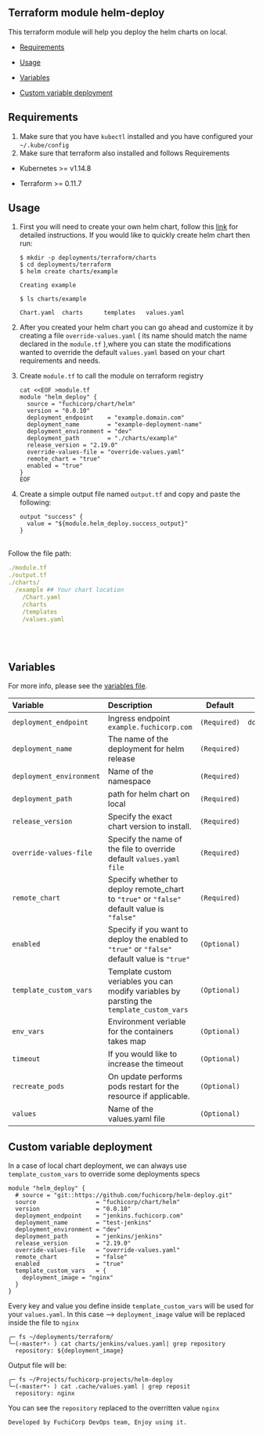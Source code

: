 ## Terraform module helm-deploy

This terraform module will help you deploy the helm charts on local.

- [Requirements](#Requirements)

- [Usage](#usage)

- [Variables](#variables)

- [Custom variable deployment](#custom-variable-deployment)

## Requirements
1. Make sure that you have `kubectl` installed and you have configured your `~/.kube/config` 
2. Make sure that terraform also installed and follows Requirements

  * Kubernetes  >=  v1.14.8

  * Terraform >= 0.11.7


## Usage

1. First you will need to create your own helm chart, follow this [link](https://docs.bitnami.com/kubernetes/how-to/create-your-first-helm-chart/) for detailed instructions. If you would like to quickly create helm chart then run:

    ```
    $ mkdir -p deployments/terraform/charts  
    $ cd deployments/terraform
    $ helm create charts/example

    Creating example

    $ ls charts/example

    Chart.yaml  charts      templates   values.yaml
    ```

2. After you created your helm chart you can go ahead and customize it by creating a file `override-values.yaml` ( its name should match the name declared in the `module.tf` ),where you can state the modifications wanted to override the default `values.yaml` based on your chart requirements and needs. 

3. Create `module.tf` to call the module on terraform registry

    ```
    cat <<EOF >module.tf
    module "helm_deploy" {
      source = "fuchicorp/chart/helm"
      version = "0.0.10"
      deployment_endpoint    = "example.domain.com"
      deployment_name        = "example-deployment-name"
      deployment_environment = "dev"
      deployment_path        = "./charts/example"      
      release_version = "2.19.0"
      override-values-file = "override-values.yaml"
      remote_chart = "true"
      enabled = "true"
    }
    EOF
    ```
4. Create a simple output file named `output.tf` and copy and paste the following:
    ```
    output "success" {
      value = "${module.helm_deploy.success_output}"
    }
    ```


<br>Follow the file path:
```yaml
./module.tf
./output.tf
./charts/
  /example ## Your chart location 
    /Chart.yaml
    /charts
    /templates
    /values.yaml
```
<br><br>

## Variables

For more info, please see the [variables file](variables.tf).

| Variable                 | Description                                                                                 | Default      | Type            |
| :----------------------- | :------------------------------------------------------------------------------------------ | :----------: | :-------------: |
| `deployment_endpoint`    | Ingress endpoint `example.fuchicorp.com`                                                    | `(Required)` | `domain/string` |
| `deployment_name`        | The name of the deployment for helm release                                                 | `(Required)` | `string`        |
| `deployment_environment` | Name of the namespace                                                                       | `(Required)` | `string`        |
| `deployment_path`        | path for helm chart on local                                                                | `(Required)` | `string`        |
| `release_version`        | Specify the exact chart version to install.                                                 | `(Required)` | `string`        |
| `override-values-file`   | Specify the name of the file to override default `values.yaml file`                         | `(Required)` | `string`        |
| `remote_chart`           | Specify whether to deploy remote_chart to `"true"` or `"false"` default value is `"false"`  | `(Required)` | `bool`          |
| `enabled`                | Specify if you want to deploy the enabled to `"true"` or `"false"` default value is `"true"`| `(Optional)` | `bool`          |
| `template_custom_vars`   | Template custom veriables you can modify variables by parsting the `template_custom_vars`   | `(Optional)` | `map`           |
| `env_vars`               | Environment veriable for the containers takes map                                           | `(Optional)` | `map`           |
| `timeout`                | If you would like to increase the timeout                                                   | `(Optional)` | `number`        |
| `recreate_pods`          | On update performs pods restart for the resource if applicable.                             | `(Optional)` | `bool`          |       
| `values`                 | Name of the values.yaml file                                                                | `(Optional)` | `string`        |



## Custom variable deployment 
In a case of local chart deployment, we can always use `template_custom_vars` to override some deployments specs

```
module "helm_deploy" {
  # source = "git::https://github.com/fuchicorp/helm-deploy.git"
  source                 = "fuchicorp/chart/helm"
  version                = "0.0.10"
  deployment_endpoint    = "jenkins.fuchicorp.com"
  deployment_name        = "test-jenkins"
  deployment_environment = "dev"
  deployment_path        = "jenkins/jenkins"
  release_version        = "2.19.0"
  override-values-file   = "override-values.yaml"
  remote_chart           = "false"
  enabled                = "true"
  template_custom_vars   = {
    deployment_image = "nginx"
  }
}
```

Every key and value you define inside `template_custom_vars` will be used for your `values.yaml`. 
In this case  --> `deployment_image` value will be replaced inside the file to `nginx` 

```
╭─ fs ~/deployments/terraform/
╰─(‹master*› ) cat charts/jenkins/values.yaml| grep repository
  repository: ${deployment_image}
```

Output file will be: 

```
╭─ fs ~/Projects/fuchicorp-projects/helm-deploy
╰─(‹master*› ) cat .cache/values.yaml | grep reposit
  repository: nginx
```

You can see the `repository` replaced to the overritten value `nginx`

```
Developed by FuchiCorp DevOps team, Enjoy using it. 
```
